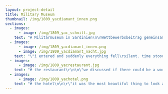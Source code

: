 ```yaml
---
layout: project-detail
title: Military Museum
thumbnail: /img/1809_yacdiamant_innen.png
sections:
  - images:
      - image: /img/1809_yac_schnitt.jpg
    text: "# Militärmuseum in Sardinien\n\nWettbewerbsbeitrag gemeinsam mit Katharina Kleczka, 2018\n\n\"when we entered the grounds we were confused at first because we couldn't make out anything different. just\rthe ruins and no shiny new building. as we turned the corner we spotted the low conrete cubes inside the old\rstructures and by looking closer we saw that there were beautiful shady courtyards between the bare walls.\rwalking further on the dirt road suddenly there it was: the lighthouse - a bright and proud memorial,\rprotruding from the ruins like a glistening diamond...\""
  - images:
      - image: /img/1809_yacdiamant_innen.png
      - image: /img/1809_yacdiamant_nacht.jpg
    text: "\"i entered and suddenly everything fell\rsilent. time stood still and my mind started\rto wander. afterwards i was surprised to\rhave stayed for 40 minutes just staring at\rthe light reflecting on the water...\n\nat night, the whole place transformed into this\rpoetic light show wiht the monumental\rdiamond competing with the stars...\""
  - images:
      - image: /img/1809_yacrestaurant.jpg
    text: "# the restaurant\r\n\n\"we discussed if there could be a world without warfare while we had lunch in the cool shade\rof the restaurant. i remember the geckos on the old walls and how silent and peaceful it\rwas. we sat with a group from japan on a large table in a secluded little glass cube and i\rcould not say if i was inside or outside...\""
  - images:
      - image: /img/1809_yachotel.png
    text: "# the hotel\n\n\r\"it was the most beautiful thing to look at the stars\rright from our bed and listen to the cicadas chirping\rand the sea far off in the distance. we left the doors to\rour little court yard open to let in the breeze. the next\rmorning we had breakfast with a couple from norway\rthat told us about a great climbing place...\""
---
```


